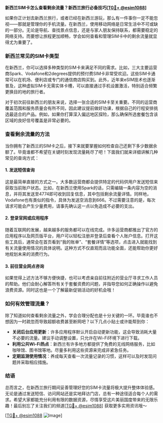**新西兰SIM卡怎么查看剩余流量？新西兰旅行必备技巧[[TG💪+ @esim1088](https://t.me/s/esim1088)]**

如果你正计划去新西兰旅行，或者已经在新西兰游玩，那么有一件事你一定不能忽视——那就是管理你的手机流量。在新西兰，使用移动网络是日常生活中不可或缺的一部分。无论是导航、查找景点信息，还是与家人朋友保持联系，都需要稳定的网络支持。而要想让旅程更加顺畅，学会如何查看和管理SIM卡中的剩余流量就显得尤为重要了。

### 新西兰常见的SIM卡类型

在新西兰，你可以选择多种类型的SIM卡来满足不同的需求。比如，三大主要运营商Spark、Vodafone和2degrees提供的预付费SIM卡非常受欢迎。这些SIM卡通常可以在机场、便利店或专门的通信商店购买到。此外，近年来eSIM技术也逐渐普及，这种虚拟SIM卡无需实体卡槽，可以直接通过手机设置激活，特别适合频繁更换目的地的旅行者。

对于初次前往新西兰的朋友来说，选择一张合适的SIM卡至关重要。不同的运营商覆盖范围和服务质量会有所不同，因此建议提前做好功课，根据自己的行程安排挑选最适合的产品。例如，如果你打算深入偏远地区探险，那么确保所选套餐包含该区域的良好信号覆盖是非常必要的。

### 查看剩余流量的方法

当你拥有了新西兰的SIM卡之后，接下来就要掌握如何检查自己还剩下多少数据余额了。毕竟谁都不希望在关键时刻发现流量耗尽了吧！下面我们就来详细讲解几种常见的查询方式：

#### 1. 发送短信查询
这是最简单直接的方式之一。大多数运营商都会提供特定的代码供用户发送短信来获取当前账户状态。比如，在新西兰使用Spark的话，只需编辑一条内容为空的消息，并将其发送至4774即可收到回复信息，其中包括剩余流量详情。同样地，Vodafone也有类似的指令，具体为发送空消息到666。不过需要注意的是，每次请求可能会产生少量费用，请事先确认这一点以免造成不必要的支出。

#### 2. 登录官网或应用程序
随着互联网的发展，越来越多的服务都可以在线完成。许多运营商都推出了官方的应用程序以及网页版平台，用户可以轻松注册并登录后查看个人账户信息。打开这些工具后，通常会在首页看到“我的账单”、“套餐详情”等选项，点击进入就能找到有关流量使用情况的具体说明。这种方式不仅直观而且功能全面，还能帮助你更好地规划未来的消费行为。

#### 3. 前往营业网点咨询
如果觉得上述方法不够方便快捷，也可以考虑亲自前往附近的营业厅寻求工作人员的帮助。他们会耐心解答所有关于套餐资费的问题，并指导您如何正确操作以避免浪费资源。同时这也是一个了解最新促销活动的好机会哦！

### 如何有效管理流量？

除了知道如何查看剩余流量之外，学会合理分配也是十分关键的一环。毕竟谁也不想因为一时疏忽而导致超额收费甚至断网吧？以下几点小贴士或许能帮到你：

- **关闭后台应用更新**：许多应用程序默认开启自动更新功能，这会导致消耗大量不必要的流量。建议手动调整设置，只允许在Wi-Fi环境下进行下载。
- **利用公共Wi-Fi热点**：新西兰有许多地方都提供了免费的无线网络服务，比如咖啡馆、图书馆等地。尽量多利用这些资源来完成非紧急任务。
- **定期监测使用情况**：养成每天查看一次流量记录的习惯，这样可以及时发现问题并采取相应措施。

### 结语

总而言之，在新西兰旅行期间妥善管理好您的SIM卡流量将极大提升整体体验感。无论是通过发送短信、访问网站还是实地拜访门店，总有一种途径适合每个人的需求。希望大家都能充分利用有限的数据资源，尽情享受这片美丽国度带来的无限乐趣！最后别忘了关注我们的频道[[TG💪+ @esim1088](https://t.me/s/esim1088)] 获取更多实用资讯哦～ 

[[TG💪+ @esim1088](https://t.me/s/esim1088) ![Image](https://i.postimg.cc/4NQfJmqS/Snipaste-2025-05-13-00-14-12.png)]